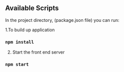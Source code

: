 

## Available Scripts

In the project directory, (package.json file) you can run:

1.To build up application
### `npm install`


2. Start the front end server
### `npm start`






